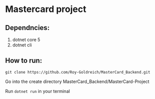# Mastercard project

## Dependncies:
1) dotnet core 5
2) dotnet cli


## How to run:
`git clone https://github.com/Roy-Goldreich/MasterCard_Backend.git`

Go into the create directory MasterCard_Backend/MasterCard-Project

Run `dotnet run` in your terminal 
   

